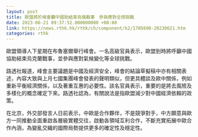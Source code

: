 ```yaml
---
layout: post
title: 歐盟將於峰會籲中國助結束烏俄戰事　參與應對全球挑戰
date: 2023-06-21 09:37:52.000000000 +08:00
link: https://news.rthk.hk/rthk/ch/component/k2/1705690-20230621.htm
categories: rthk
---
```


歐盟領導人下星期在布魯塞爾舉行峰會。一名高級官員表示，歐盟到時將呼籲中國協助結束烏克蘭戰事，並參與應對氣候變化等全球挑戰。

路透社報道，峰會主要議題是中國及經濟安全，峰會的結論草擬稿中亦有相關表述，內容大致與上月七國集團峰會發表的聲明類似，但更具體談及歐中關係，例如重新平衡經濟關係，以及著重互惠的必要性。該名官員表示，重要的是將去風險及多樣化的概念確定下來。路透社認為，有關說法是指歐盟減少對中國經濟依賴的政策。

在北京，外交部發言人日前表示，中歐是合作夥伴，不是競爭對手，中方願意與歐方一同推動全面重啟各層級實體交往，啟動各領域互利合作，不斷充實拓展中歐合作內涵，為變亂交織的國際局勢提供更多的確定性及穩定性。
